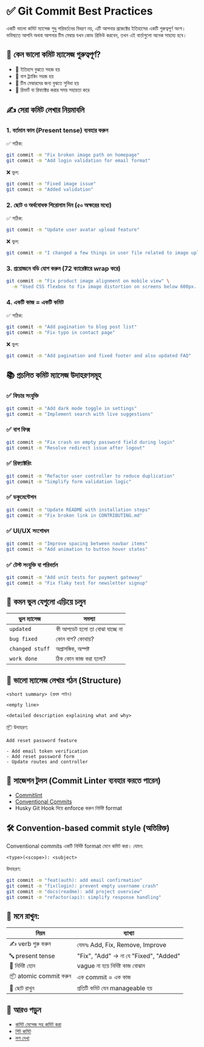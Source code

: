 # ✅ Git Commit Best Practices

একটি ভালো কমিট ম্যাসেজ শুধু পরিবর্তনের বিবরণ নয়, এটি আপনার প্রজেক্টের ইতিহাসের একটি গুরুত্বপূর্ণ অংশ।  
ভবিষ্যতে আপনি অথবা আপনার টিম মেম্বার যখন কোড রিভিউ করবেন, তখন এই বার্তাগুলো অনেক সাহায্য হবে।

## 🎯 কেন ভালো কমিট ম্যাসেজ গুরুত্বপূর্ণ?

- 📜 ইতিহাস বুঝতে সহজ হয়
- 🐞 বাগ ট্র্যাকিং সহজ হয়
- 👥 টিম মেম্বারদের জন্য বুঝতে সুবিধা হয়
- 🔁 রিভার্ট বা রিফ্যাক্টর করার সময় সহায়তা করে

## ✍️ সেরা কমিট লেখার নিয়মাবলি

### 1. **বর্তমান কাল (Present tense)** ব্যবহার করুন

✅ সঠিক:  
```bash
git commit -m "Fix broken image path on homepage"
git commit -m "Add login validation for email format"
````

❌ ভুল:

```bash
git commit -m "Fixed image issue"
git commit -m "Added validation"
```

### 2. **ছোট ও অর্থবোধক শিরোনাম দিন (৫০ অক্ষরের মধ্যে)**

✅ সঠিক:

```bash
git commit -m "Update user avatar upload feature"
```

❌ ভুল:

```bash
git commit -m "I changed a few things in user file related to image uploading"
```

### 3. **প্রয়োজনে বডি যোগ করুন (72 ক্যারেক্টারে wrap করে)**

```bash
git commit -m "Fix product image alignment on mobile view" \
  -m "Used CSS flexbox to fix image distortion on screens below 600px. Also fixed margin issue in card layout."
```

### 4. **একটি কাজ = একটি কমিট**

✅ সঠিক:

```bash
git commit -m "Add pagination to blog post list"
git commit -m "Fix typo in contact page"
```

❌ ভুল:

```bash
git commit -m "Add pagination and fixed footer and also updated FAQ"
```

## 📚 প্রচলিত কমিট ম্যাসেজ উদাহরণসমূহ

### ✅ ফিচার সংযুক্তি

```bash
git commit -m "Add dark mode toggle in settings"
git commit -m "Implement search with live suggestions"
```

### ✅ বাগ ফিক্স

```bash
git commit -m "Fix crash on empty password field during login"
git commit -m "Resolve redirect issue after logout"
```

### ✅ রিফ্যাক্টরিং

```bash
git commit -m "Refactor user controller to reduce duplication"
git commit -m "Simplify form validation logic"
```

### ✅ ডকুমেন্টেশন

```bash
git commit -m "Update README with installation steps"
git commit -m "Fix broken link in CONTRIBUTING.md"
```

### ✅ UI/UX সংশোধন

```bash
git commit -m "Improve spacing between navbar items"
git commit -m "Add animation to button hover states"
```

### ✅ টেস্ট সংযুক্তি বা পরিবর্তন

```bash
git commit -m "Add unit tests for payment gateway"
git commit -m "Fix flaky test for newsletter signup"
```

## 🚫 কমন ভুল যেগুলো এড়িয়ে চলুন

| ভুল ম্যাসেজ     | সমস্যা                         |
| --------------- | ------------------------------ |
| `updated`       | কী আপডেট হলো তা বোঝা যাচ্ছে না |
| `bug fixed`     | কোন বাগ? কোথায়?                |
| `changed stuff` | অপ্রাসঙ্গিক, অস্পষ্ট           |
| `work done`     | ঠিক কোন কাজ করা হলো?           |

## 📌 ভালো ম্যাসেজ লেখার গঠন (Structure)

```
<short summary> (প্রথম লাইন)

<empty line>

<detailed description explaining what and why>
```

📦 উদাহরণ:

```
Add reset password feature

- Add email token verification
- Add reset password form
- Update routes and controller
```

## 🧠 সাজেশন টুলস (Commit Linter ব্যবহার করতে পারেন)

* [Commitlint](https://commitlint.js.org/)
* [Conventional Commits](https://www.conventionalcommits.org/)
* Husky Git Hook দিয়ে enforce করুন নির্দিষ্ট format

## 🛠️ Convention-based commit style (অতিরিক্ত)

Conventional commits একটি নির্দিষ্ট format মেনে কমিট করা। যেমন:

```
<type>(<scope>): <subject>
```

উদাহরণ:

```bash
git commit -m "feat(auth): add email confirmation"
git commit -m "fix(login): prevent empty username crash"
git commit -m "docs(readme): add project overview"
git commit -m "refactor(api): simplify response handling"
```

## 🎯 মনে রাখুন:

| নিয়ম                  | ব্যাখ্যা                              |
| --------------------- | ------------------------------------- |
| ✍️ verb শুরু করুন     | যেমনঃ Add, Fix, Remove, Improve       |
| 🔤 present tense      | "Fix", "Add" → না যে "Fixed", "Added" |
| 🎯 নির্দিষ্ট হোন      | vague না হয়ে নির্দিষ্ট কাজ বোঝান      |
| 📦 atomic commit করুন | এক commit = এক কাজ                    |
| 🧹 ছোট রাখুন          | প্রতিটি কমিট যেন manageable হয়        |

## 📘 আরও পড়ুন

* [কমিট মেসেজ সহ কমিট করা](/staging-and-committing/committing-with-message)
* [গিট কমিট](/basic-git-commands/git-commit)
* [লগ দেখা](/git-status-and-log/viewing-log)
